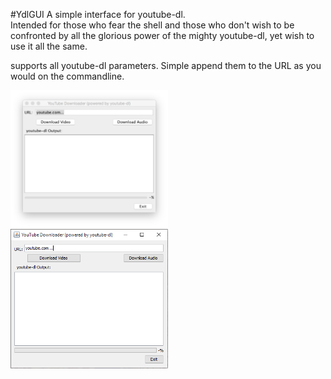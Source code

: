 #YdlGUI
A simple interface for youtube-dl.  
Intended for those who fear the shell and those who don't wish to be confronted by all the glorious power of the mighty youtube-dl, yet wish to use it all the same.

supports all youtube-dl parameters. Simple append them to the URL as you would on the commandline.

<img src="screenshot-mac.png" style="width:50%;"></img>
<img src="screenshot-windows.png" style="width:50%;"></img>
